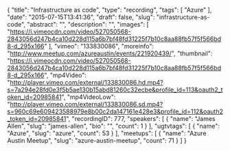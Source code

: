 {
  "title": "Infrastructure as code",
  "type": "recording",
  "tags": [
    "Azure"
  ],
  "date": "2015-07-15T13:41:36",
  "draft": false,
  "slug": "infrastructure-as-code",
  "abstract": "",
  "description": "",
  "images": [
    "https://i.vimeocdn.com/video/527050568-2843056d247b4ca10d228d115a6b7bf48fd31225f7b10c8aa88fb57f5f566bd8-d_295x166"
  ],
  "vimeo": "133830086",
  "moreinfo": "http://www.meetup.com/azureaustin/events/221920439/",
  "thumbnail": "https://i.vimeocdn.com/video/527050568-2843056d247b4ca10d228d115a6b7bf48fd31225f7b10c8aa88fb57f5f566bd8-d_295x166",
  "mp4Video": "http://player.vimeo.com/external/133830086.hd.mp4?s=7a294e28fd0e3f5b5ae130b15abd81260c32ecbe&profile_id=113&oauth2_token_id=20985841",
  "mp4VideoLow": "http://player.vimeo.com/external/133830086.sd.mp4?s=960c69e609423588979e8b00c2da147161e428e3&profile_id=112&oauth2_token_id=20985841",
  "recordingID": 777,
  "speakers": [
    {
      "name": "James Allen",
      "slug": "james-allen",
      "bio": "",
      "count": 1
    }
  ],
  "ugtvtags": [
    {
      "name": "Azure",
      "slug": "azure",
      "count": 53
    }
  ],
  "meetups": [
    {
      "name": "Azure Austin Meetup",
      "slug": "azure-austin-meetup",
      "count": 71
    }
  ]
}